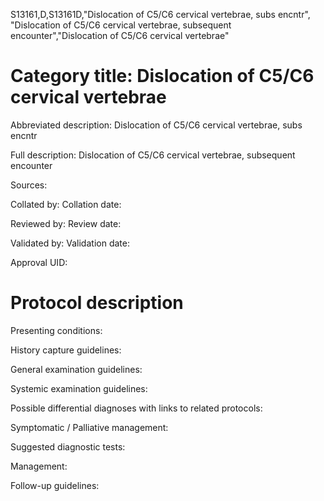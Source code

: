 S13161,D,S13161D,"Dislocation of C5/C6 cervical vertebrae, subs encntr", "Dislocation of C5/C6 cervical vertebrae, subsequent encounter","Dislocation of C5/C6 cervical vertebrae"
# Category title: Dislocation of C5/C6 cervical vertebrae

Abbreviated description: Dislocation of C5/C6 cervical vertebrae, subs encntr

Full description: Dislocation of C5/C6 cervical vertebrae, subsequent encounter

Sources:

Collated by:
Collation date:

Reviewed by:
Review date:

Validated by:
Validation date:

Approval UID:

# Protocol description

Presenting conditions:

History capture guidelines:

General examination guidelines:

Systemic examination guidelines:

Possible differential diagnoses with links to related protocols:

Symptomatic / Palliative management:

Suggested diagnostic tests:

Management:

Follow-up guidelines:
